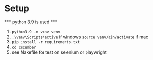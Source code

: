 # Setup
 *** python 3.9 is used ***
1. ``` python3.9 -m venv venv ```
2. ``` .\venv\Scripts\active ``` if windows
    ``` source venv/bin/activate ``` if mac
3. ``` pip install -r requirements.txt  ```
4. ``` cd cucumber ```
5. see Makefile for test on selenium or playwright
